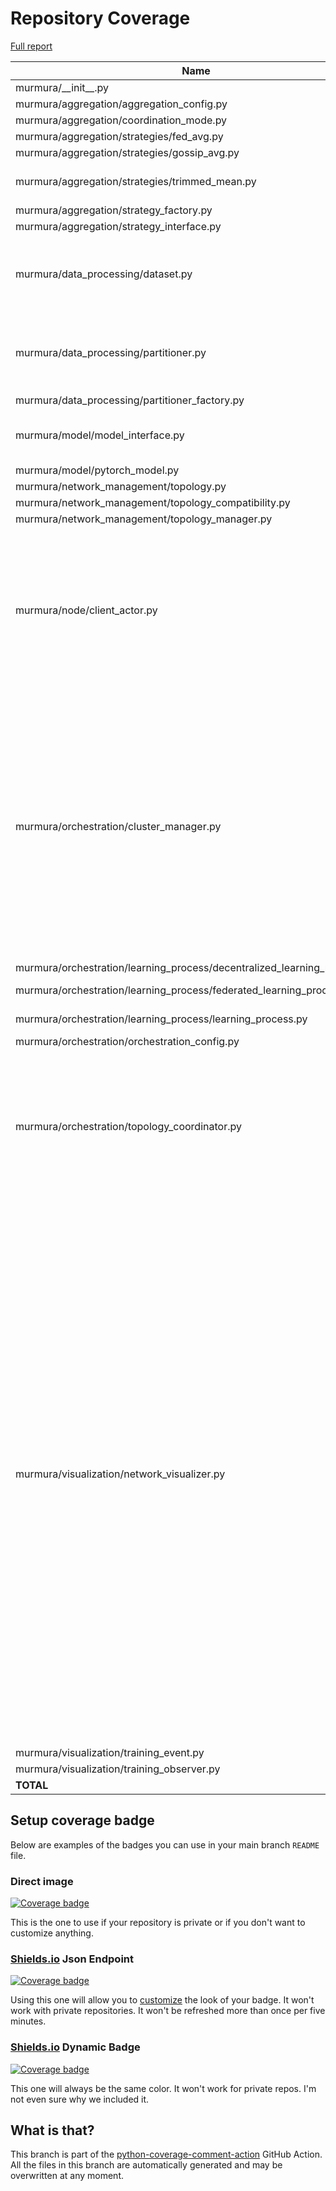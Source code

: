 # Repository Coverage

[Full report](https://htmlpreview.github.io/?https://github.com/murtazahr/murmura/blob/python-coverage-comment-action-data/htmlcov/index.html)

| Name                                                                        |    Stmts |     Miss |   Cover |   Missing |
|---------------------------------------------------------------------------- | -------: | -------: | ------: | --------: |
| murmura/\_\_init\_\_.py                                                     |        0 |        0 |    100% |           |
| murmura/aggregation/aggregation\_config.py                                  |       25 |        0 |    100% |           |
| murmura/aggregation/coordination\_mode.py                                   |        4 |        0 |    100% |           |
| murmura/aggregation/strategies/fed\_avg.py                                  |       26 |        0 |    100% |           |
| murmura/aggregation/strategies/gossip\_avg.py                               |       28 |        0 |    100% |           |
| murmura/aggregation/strategies/trimmed\_mean.py                             |       41 |        4 |     90% |77-78, 103-104 |
| murmura/aggregation/strategy\_factory.py                                    |       27 |        0 |    100% |           |
| murmura/aggregation/strategy\_interface.py                                  |        8 |        1 |     88% |        30 |
| murmura/data\_processing/dataset.py                                         |      114 |       13 |     89% |129, 143, 201-206, 217-225 |
| murmura/data\_processing/partitioner.py                                     |       84 |        7 |     92% |32, 80, 123-124, 133-134, 150 |
| murmura/data\_processing/partitioner\_factory.py                            |       10 |        1 |     90% |        32 |
| murmura/model/model\_interface.py                                           |       25 |        7 |     72% |24, 39, 51, 60, 69, 78, 87 |
| murmura/model/pytorch\_model.py                                             |      102 |        1 |     99% |       143 |
| murmura/network\_management/topology.py                                     |       24 |        0 |    100% |           |
| murmura/network\_management/topology\_compatibility.py                      |       20 |        0 |    100% |           |
| murmura/network\_management/topology\_manager.py                            |       23 |        0 |    100% |           |
| murmura/node/client\_actor.py                                               |       74 |       37 |     50% |51-55, 63, 84-107, 116-120, 129-133, 146-159, 167-169, 177-179 |
| murmura/orchestration/cluster\_manager.py                                   |      110 |       46 |     58% |55, 66-69, 115-116, 132-139, 148-151, 160-163, 186, 199-220, 228-229, 236, 252, 272-290, 296-299 |
| murmura/orchestration/learning\_process/decentralized\_learning\_process.py |       67 |        1 |     99% |       121 |
| murmura/orchestration/learning\_process/federated\_learning\_process.py     |       67 |        3 |     96% |   118-123 |
| murmura/orchestration/learning\_process/learning\_process.py                |       73 |        3 |     96% |81-82, 118 |
| murmura/orchestration/orchestration\_config.py                              |       14 |        0 |    100% |           |
| murmura/orchestration/topology\_coordinator.py                              |      156 |       36 |     77% |52, 89, 105-148, 167-173, 193, 205, 249, 261, 303, 315, 381 |
| murmura/visualization/network\_visualizer.py                                |      356 |      113 |     68% |144-147, 205-206, 233-235, 281-282, 297-298, 314, 332, 336-340, 347, 351, 366-376, 384-389, 393-398, 404, 408, 466-468, 478-479, 512, 526-565, 568-569, 599-600, 625-628, 636-647, 657-678, 688-709 |
| murmura/visualization/training\_event.py                                    |       38 |        0 |    100% |           |
| murmura/visualization/training\_observer.py                                 |       17 |        1 |     94% |        17 |
|                                                                   **TOTAL** | **1533** |  **274** | **82%** |           |


## Setup coverage badge

Below are examples of the badges you can use in your main branch `README` file.

### Direct image

[![Coverage badge](https://raw.githubusercontent.com/murtazahr/murmura/python-coverage-comment-action-data/badge.svg)](https://htmlpreview.github.io/?https://github.com/murtazahr/murmura/blob/python-coverage-comment-action-data/htmlcov/index.html)

This is the one to use if your repository is private or if you don't want to customize anything.

### [Shields.io](https://shields.io) Json Endpoint

[![Coverage badge](https://img.shields.io/endpoint?url=https://raw.githubusercontent.com/murtazahr/murmura/python-coverage-comment-action-data/endpoint.json)](https://htmlpreview.github.io/?https://github.com/murtazahr/murmura/blob/python-coverage-comment-action-data/htmlcov/index.html)

Using this one will allow you to [customize](https://shields.io/endpoint) the look of your badge.
It won't work with private repositories. It won't be refreshed more than once per five minutes.

### [Shields.io](https://shields.io) Dynamic Badge

[![Coverage badge](https://img.shields.io/badge/dynamic/json?color=brightgreen&label=coverage&query=%24.message&url=https%3A%2F%2Fraw.githubusercontent.com%2Fmurtazahr%2Fmurmura%2Fpython-coverage-comment-action-data%2Fendpoint.json)](https://htmlpreview.github.io/?https://github.com/murtazahr/murmura/blob/python-coverage-comment-action-data/htmlcov/index.html)

This one will always be the same color. It won't work for private repos. I'm not even sure why we included it.

## What is that?

This branch is part of the
[python-coverage-comment-action](https://github.com/marketplace/actions/python-coverage-comment)
GitHub Action. All the files in this branch are automatically generated and may be
overwritten at any moment.